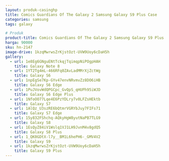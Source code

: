 ```yaml
---
layout: produk-casinghp
title: Comics Guardians Of The Galaxy 2 Samsung Galaxy S9 Plus Case
categories: samsung
tags: galaxy

# Produk
product-title: Comics Guardians Of The Galaxy 2 Samsung Galaxy S9 Plus Case
harga: 90000
sku: hn-2147
image-drive: 1kzqMwrwsZrKjstOzt-UVW9Uoy6cDaH5h
gallery:
  - url: 1e8Eg6GNguENtTckqjTqimqpNiPOgpHAH
    title: Galaxy Note 8
  - url: 1YT2Tg4mL-466RFq0ZAvLadMMrXjZctWg
    title: Galaxy S6
  - url: 1npEgSe7Kp-GYv47envNRvmvZz8DO6iHB
    title: Galaxy S6 Edge
  - url: 1PuJVovWdQPGCpc_GvQpS_qHUPh95iWJD
    title: Galaxy S6 Edge Plus
  - url: 1NfoOO77Lqe4E6PzYDLry7v0LFZsHEktb
    title: Galaxy S7
  - url: 1AlQz_U3szRE6bQtmrVGRYbJuy7FIFs71
    title: Galaxy S7 Edge
  - url: 15y832FShchq-AQkyHgW8yutNaPB7TLG9
    title: Galaxy S8
  - url: 1EsQyZ84iV1Wslq1VJ1LH9JvnM4v8gdQ5
    title: Galaxy S8 Plus
  - url: 1_QK0GDtX-l7y__BM1L6hePH6-_GMV4V2
    title: Galaxy S9
  - url: 1kzqMwrwsZrKjstOzt-UVW9Uoy6cDaH5h
    title: Galaxy S9 Plus
---
```

